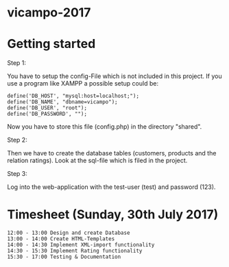 # vicampo-2017

# Getting started

Step 1:

You have to setup the config-File which is not included in this project. If you use a program like XAMPP a possible setup could be:

```
define('DB_HOST', "mysql:host=localhost;");
define('DB_NAME', "dbname=vicampo");
define('DB_USER', "root");
define('DB_PASSWORD', "");
```
Now you have to store this file (config.php) in the directory "shared".

Step 2:

Then we have to create the database tables (customers, products and the relation ratings). Look at the sql-file which is filed in the project.

Step 3:

Log into the web-application with the test-user (test) and password (123).

# Timesheet (Sunday, 30th July 2017)

```
12:00 - 13:00 Design and create Database
13:00 - 14:00 Create HTML-Templates
14:00 - 14:30 Implement XML-import functionality
14:30 - 15:30 Implement Rating functionality
15:30 - 17:00 Testing & Documentation
```

